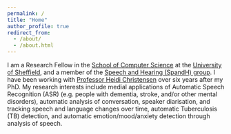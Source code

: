 ```yaml
---
permalink: /
title: "Home"
author_profile: true
redirect_from: 
  - /about/
  - /about.html
--- 
```


I am a Research Fellow in the [School of Computer Science](https://www.sheffield.ac.uk/cs) at the [University of Sheffield](https://www.sheffield.ac.uk), and a member of the [Speech and Hearing (SpandH) group](https://www.sheffield.ac.uk/cs/research/groups/spandh). I have been working with [Professor Heidi Christensen](https://heidi-christensen.github.io/website) over six years after my PhD. My research interests include medial applications of Automatic Speech Recognition (ASR) (e.g. people with dementia, stroke, and/or other mental disorders), automatic analysis of conversation, speaker diarisation, and tracking speech and language changes over time, automatic Tuberculosis (TB) detection, and automatic emotion/mood/anxiety detection through analysis of speech.

